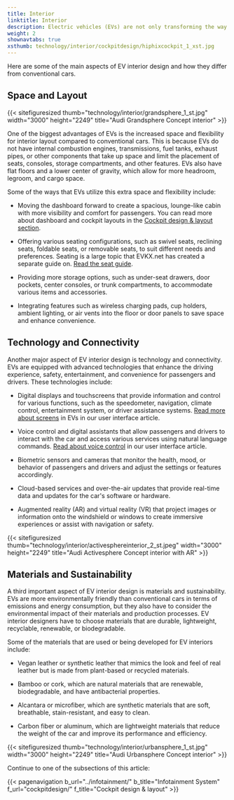 ```yaml
---
title: Interior
linktitle: Interior
description: Electric vehicles (EVs) are not only transforming the way we drive but also the way we design car interiors. EVs offer new possibilities and challenges for car interior designers, who have to balance functionality, comfort, aesthetics, and sustainability.
weight: 2
shownavtabs: true
xsthumb: technology/interior/cockpitdesign/hiphixcockpit_1_xst.jpg
---
```

<!-- markdownlint-disable MD033 -->

Here are some of the main aspects of EV interior design and how they differ from conventional cars.

## Space and Layout

{{< sitefiguresized thumb="technology/interior/grandsphere_1_st.jpg" width="3000" height="2249" title="Audi Grandsphere Concept interior" >}}

One of the biggest advantages of EVs is the increased space and flexibility for interior layout compared to conventional cars. This is because EVs do not have internal combustion engines, transmissions, fuel tanks, exhaust pipes, or other components that take up space and limit the placement of seats, consoles, storage compartments, and other features. EVs also have flat floors and a lower center of gravity, which allow for more headroom, legroom, and cargo space.

Some of the ways that EVs utilize this extra space and flexibility include:

- Moving the dashboard forward to create a spacious, lounge-like cabin with more visibility and comfort for passengers. You can read more about dashboard and cockpit layouts in the [Cockpit design & layout section](cockpitdesign).

- Offering various seating configurations, such as swivel seats, reclining seats, foldable seats, or removable seats, to suit different needs and preferences. Seating is a large topic that EVKX.net has created a separate guide on. [Read the seat guide](../seats/).

- Providing more storage options, such as under-seat drawers, door pockets, center consoles, or trunk compartments, to accommodate various items and accessories.

- Integrating features such as wireless charging pads, cup holders, ambient lighting, or air vents into the floor or door panels to save space and enhance convenience.

## Technology and Connectivity

Another major aspect of EV interior design is technology and connectivity. EVs are equipped with advanced technologies that enhance the driving experience, safety, entertainment, and convenience for passengers and drivers. These technologies include:

- Digital displays and touchscreens that provide information and control for various functions, such as the speedometer, navigation, climate control, entertainment system, or driver assistance systems. [Read more about screens](../userinterface/screens/) in EVs in our user interface article.

- Voice control and digital assistants that allow passengers and drivers to interact with the car and access various services using natural language commands. [Read about voice control](../userinterface/screens/) in our user interface article.

- Biometric sensors and cameras that monitor the health, mood, or behavior of passengers and drivers and adjust the settings or features accordingly.

- Cloud-based services and over-the-air updates that provide real-time data and updates for the car's software or hardware.

- Augmented reality (AR) and virtual reality (VR) that project images or information onto the windshield or windows to create immersive experiences or assist with navigation or safety.

{{< sitefiguresized thumb="technology/interior/activesphereinterior_2_st.jpeg" width="3000" height="2249" title="Audi Activesphere Concept interior with AR" >}}

## Materials and Sustainability

A third important aspect of EV interior design is materials and sustainability. EVs are more environmentally friendly than conventional cars in terms of emissions and energy consumption, but they also have to consider the environmental impact of their materials and production processes. EV interior designers have to choose materials that are durable, lightweight, recyclable, renewable, or biodegradable.

Some of the materials that are used or being developed for EV interiors include:

- Vegan leather or synthetic leather that mimics the look and feel of real leather but is made from plant-based or recycled materials.

- Bamboo or cork, which are natural materials that are renewable, biodegradable, and have antibacterial properties.

- Alcantara or microfiber, which are synthetic materials that are soft, breathable, stain-resistant, and easy to clean.

- Carbon fiber or aluminum, which are lightweight materials that reduce the weight of the car and improve its performance and efficiency.

{{< sitefiguresized thumb="technology/interior/urbansphere_1_st.jpg" width="3000" height="2249" title="Audi Urbansphere Concept interior" >}}

Continue to one of the subsections of this article:

{{< pagenavigation b_url="../infotainment/" b_title="Infotainment System" f_url="cockpitdesign/" f_title="Cockpit design & layout" >}}